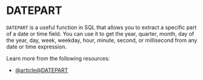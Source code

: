 # DATEPART

`DATEPART` is a useful function in SQL that allows you to extract a specific part of a date or time field. You can use it to get the year, quarter, month, day of the year, day, week, weekday, hour, minute, second, or millisecond from any date or time expression.

Learn more from the following resources:

- [@article@DATEPART](https://www.w3schools.com/sql/func_sqlserver_datepart.asp)